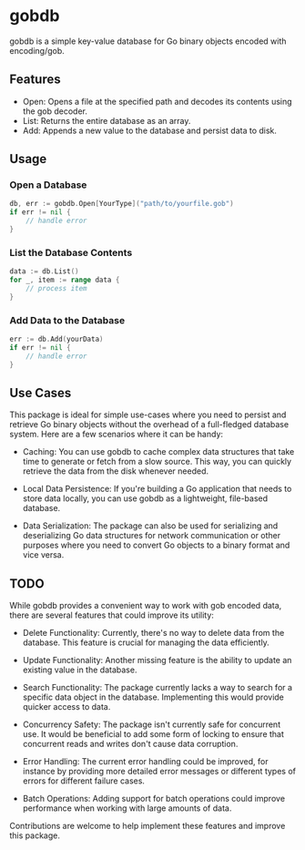 # gobdb

gobdb is a simple key-value database for Go binary objects encoded with
encoding/gob.

## Features

- Open: Opens a file at the specified path and decodes its contents using the
  gob decoder.
- List: Returns the entire database as an array.
- Add: Appends a new value to the database and persist data to disk.

## Usage
### Open a Database


```go
db, err := gobdb.Open[YourType]("path/to/yourfile.gob")
if err != nil {
    // handle error
}
```

### List the Database Contents

```go
data := db.List()
for _, item := range data {
    // process item
}
```

### Add Data to the Database

```go
err := db.Add(yourData)
if err != nil {
    // handle error
}
```

## Use Cases

This package is ideal for simple use-cases where you need to persist and
retrieve Go binary objects without the overhead of a full-fledged database
system. Here are a few scenarios where it can be handy:

- Caching: You can use gobdb to cache complex data structures that take time to
  generate or fetch from a slow source. This way, you can quickly retrieve the
  data from the disk whenever needed.

- Local Data Persistence: If you're building a Go application that needs to
  store data locally, you can use gobdb as a lightweight, file-based database.

- Data Serialization: The package can also be used for serializing and
  deserializing Go data structures for network communication or other purposes
  where you need to convert Go objects to a binary format and vice versa.

## TODO

While gobdb provides a convenient way to work with gob encoded data, there are
several features that could improve its utility:

- Delete Functionality: Currently, there's no way to delete data from the
  database. This feature is crucial for managing the data efficiently.

- Update Functionality: Another missing feature is the ability to update an
  existing value in the database.

- Search Functionality: The package currently lacks a way to search for a
  specific data object in the database. Implementing this would provide quicker
  access to data.

- Concurrency Safety: The package isn't currently safe for concurrent use. It
  would be beneficial to add some form of locking to ensure that concurrent
  reads and writes don't cause data corruption.

- Error Handling: The current error handling could be improved, for instance by
  providing more detailed error messages or different types of errors for
  different failure cases.

- Batch Operations: Adding support for batch operations could improve
  performance when working with large amounts of data.

Contributions are welcome to help implement these features and improve this
package.

